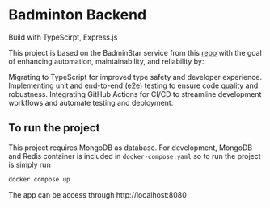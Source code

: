 # Badminton Backend

Build with TypeScirpt, Express.js

This project is based on the BadminStar service from this [repo](https://github.com/tontong1412/badminton-service.git) with the goal of enhancing automation, maintainability, and reliability by:

Migrating to TypeScript for improved type safety and developer experience.
Implementing unit and end-to-end (e2e) testing to ensure code quality and robustness.
Integrating GitHub Actions for CI/CD to streamline development workflows and automate testing and deployment.

## To run the project

This project requires MongoDB as database. For development, MongoDB and Redis container is included in `docker-compose.yaml` so to run the project is simply run

```bash
docker compose up
```

The app can be access through http://localhost:8080
